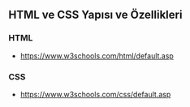 ## HTML ve CSS Yapısı ve Özellikleri

### HTML
- https://www.w3schools.com/html/default.asp

### CSS
- https://www.w3schools.com/css/default.asp